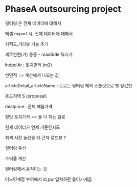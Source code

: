 # PhaseA outsourcing project

필터링 은 전체 데이터에 대해서

엑셀 export 시, 전체 데이터에 대해서

지적도,거리뷰 기능 추가

세로한면(가) 등등 - roadSide 뭐시기

lndpclAr : 토지면적 (m2)

연면적 => 계산해서 나오는 값

articleDetail_articleName : 도로는 필터링 제외
스플릿으로 맨 앞값만

용도지역 S (proposal)

dealprice : 전체 매물가격

평당 토지가격 => 둘 다 하는 걸로

현제 데이터가 언제 기준인지도

회색 사진 눌렀을 때 근처 로드뷰 ?

필터링 우선

수익률 계산

필터링해서 움직이는 것

어드민계정 부여해서 id,pw 입력하면 들어가게끔
